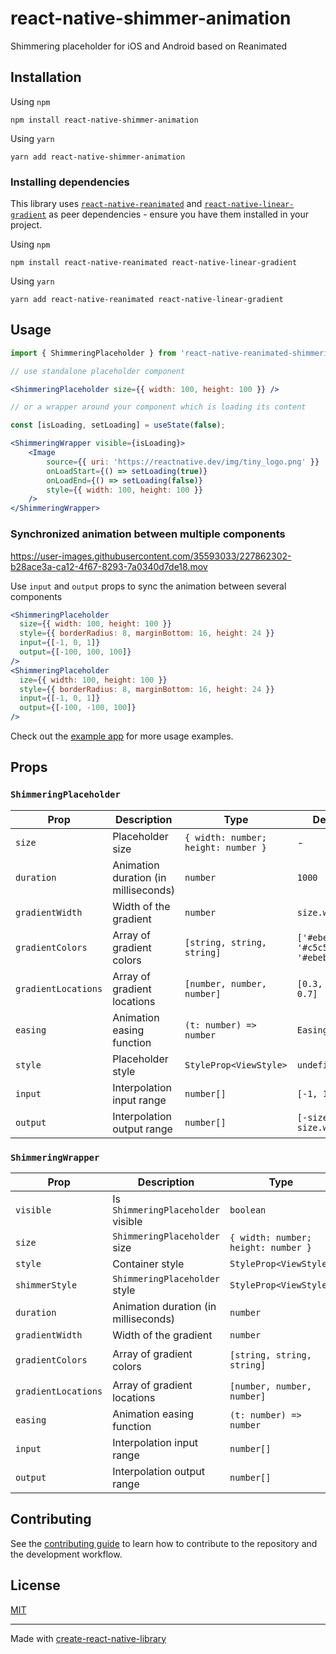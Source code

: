 # react-native-shimmer-animation
Shimmering placeholder for iOS and Android based on Reanimated
## Installation

Using `npm`
```
npm install react-native-shimmer-animation
```

Using `yarn`
```
yarn add react-native-shimmer-animation
```

### Installing dependencies

This library uses [`react-native-reanimated`](https://github.com/software-mansion/react-native-reanimated) and [`react-native-linear-gradient`](https://github.com/react-native-linear-gradient/react-native-linear-gradient) as peer dependencies - ensure you have them installed in your project.

Using `npm`
```
npm install react-native-reanimated react-native-linear-gradient
```

Using `yarn`
```
yarn add react-native-reanimated react-native-linear-gradient
```

## Usage

```jsx
import { ShimmeringPlaceholder } from 'react-native-reanimated-shimmering';

// use standalone placeholder component

<ShimmeringPlaceholder size={{ width: 100, height: 100 }} />

// or a wrapper around your component which is loading its content

const [isLoading, setLoading] = useState(false);

<ShimmeringWrapper visible={isLoading}>
    <Image
        source={{ uri: 'https://reactnative.dev/img/tiny_logo.png' }}
        onLoadStart={() => setLoading(true)}
        onLoadEnd={() => setLoading(false)}
        style={{ width: 100, height: 100 }}
    />
</ShimmeringWrapper>
```

### Synchronized animation between multiple components

https://user-images.githubusercontent.com/35593033/227862302-b28ace3a-ca12-4f67-8293-7a0340d7de18.mov

Use `input` and `output` props to sync the animation between several components
```jsx
<ShimmeringPlaceholder
  size={{ width: 100, height: 100 }}
  style={{ borderRadius: 8, marginBottom: 16, height: 24 }}
  input={[-1, 0, 1]}
  output={[-100, 100, 100]}
/>
<ShimmeringPlaceholder
  ize={{ width: 100, height: 100 }}
  style={{ borderRadius: 8, marginBottom: 16, height: 24 }}
  input={[-1, 0, 1]}
  output={[-100, -100, 100]}
/>
```

Check out the [example app](/example/src/App.tsx) for more usage examples.

## Props

### `ShimmeringPlaceholder`
| Prop                  | Description                           | Type                                  | Default                               |
| -                     | -                                     | -                                     | -                                     |
| `size`                | Placeholder size                      | `{ width: number; height: number }`   | -                                     |
| `duration`            | Animation duration (in milliseconds)  | `number`                              | `1000`                                |
| `gradientWidth`       | Width of the gradient                 | `number`                              | `size.width`                          |
| `gradientColors`      | Array of gradient colors              | `[string, string, string]`            | `['#ebebeb', '#c5c5c5', '#ebebeb']`   |
| `gradientLocations`   | Array of gradient locations           | `[number, number, number]`            | `[0.3, 0.5, 0.7]`                     |
| `easing`              | Animation easing function             | `(t: number) => number`               | `Easing.linear`                       |
| `style`               | Placeholder style                     | `StyleProp<ViewStyle>`                | `undefined`                           |
| `input`               | Interpolation input range             | `number[]`                            | `[-1, 1]`                             |
| `output`              | Interpolation output range            | `number[]`                            | `[-size.width, size.width]`           |

### `ShimmeringWrapper`
| Prop                  | Description                           | Type                                  | Default                               |
| -                     | -                                     | -                                     | -                                     |
| `visible`             | Is `ShimmeringPlaceholder` visible    | `boolean`                             | -                                     |
| `size`                | `ShimmeringPlaceholder` size          | `{ width: number; height: number }`   | -                                     |
| `style`               | Container style                       | `StyleProp<ViewStyle>`                | `undefined`                           |
| `shimmerStyle`        | `ShimmeringPlaceholder` style         | `StyleProp<ViewStyle>`                | `undefined`                           |
| `duration`            | Animation duration (in milliseconds)  | `number`                              | `1000`                                |
| `gradientWidth`       | Width of the gradient                 | `number`                              | `size.width`                          |
| `gradientColors`      | Array of gradient colors              | `[string, string, string]`            | `['#ebebeb', '#c5c5c5', '#ebebeb']`   |
| `gradientLocations`   | Array of gradient locations           | `[number, number, number]`            | `[0.3, 0.5, 0.7]`                     |
| `easing`              | Animation easing function             | `(t: number) => number`               | `Easing.linear`                       |
| `input`               | Interpolation input range             | `number[]`                            | `[-1, 1]`                             |
| `output`              | Interpolation output range            | `number[]`                            | `[-size.width, size.width]`           |

## Contributing

See the [contributing guide](CONTRIBUTING.md) to learn how to contribute to the repository and the development workflow.

## License

[MIT](LICENSE)

---

Made with [create-react-native-library](https://github.com/callstack/react-native-builder-bob)
